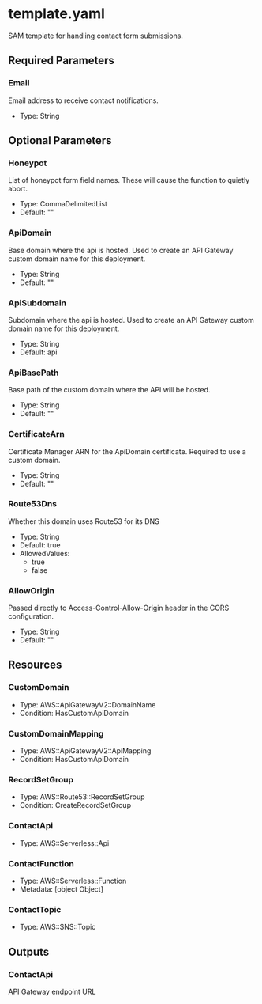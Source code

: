 # template.yaml

SAM template for handling contact form submissions.


## Required Parameters

### Email

Email address to receive contact notifications.

- Type: String

## Optional Parameters

### Honeypot

List of honeypot form field names. These will cause the function to quietly abort.

- Type: CommaDelimitedList
- Default: ""

### ApiDomain

Base domain where the api is hosted. Used to create an API Gateway custom domain name for this deployment.

- Type: String
- Default: ""

### ApiSubdomain

Subdomain where the api is hosted. Used to create an API Gateway custom domain name for this deployment.

- Type: String
- Default: api

### ApiBasePath

Base path of the custom domain where the API will be hosted.

- Type: String
- Default: ""

### CertificateArn

Certificate Manager ARN for the ApiDomain certificate. Required to use a custom domain.

- Type: String
- Default: ""

### Route53Dns

Whether this domain uses Route53 for its DNS

- Type: String
- Default: true
- AllowedValues:
  - true
  - false

### AllowOrigin

Passed directly to Access-Control-Allow-Origin header in the CORS configuration.

- Type: String
- Default: ""

## Resources

### CustomDomain

- Type: AWS::ApiGatewayV2::DomainName
- Condition: HasCustomApiDomain

### CustomDomainMapping

- Type: AWS::ApiGatewayV2::ApiMapping
- Condition: HasCustomApiDomain

### RecordSetGroup

- Type: AWS::Route53::RecordSetGroup
- Condition: CreateRecordSetGroup

### ContactApi

- Type: AWS::Serverless::Api

### ContactFunction

- Type: AWS::Serverless::Function
- Metadata: [object Object]

### ContactTopic

- Type: AWS::SNS::Topic

## Outputs

### ContactApi

API Gateway endpoint URL